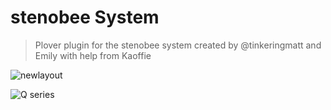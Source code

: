 # stenobee System
>

> 
> Plover plugin for the stenobee system created by @tinkeringmatt and Emily with help from Kaoffie
>

> 
![newlayout](https://github.com/Tink-Bell/StenoBee/assets/143440063/0a51fadc-b2e0-45de-bd43-b95979922c93)
>

> 
![Q series](https://github.com/Tink-Bell/StenoBee/assets/143440063/4989789c-11a3-4393-b083-7babaebe7c37)
>

> 
